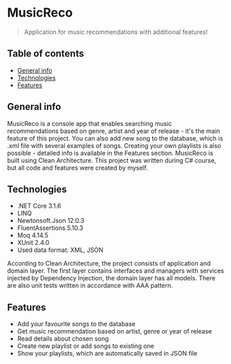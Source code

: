 # MusicReco
> Application for music recommendations with additional features!

## Table of contents
* [General info](#general-info)
* [Technologies](#technologies)
* [Features](#features)

## General info
MusicReco is a console app that enables searching music recommendations based on genre, artist and year of release - it's the main feature of this project. You can also add new song to the database, which is .xml file with several examples of songs. Creating your own playlists is also possible - detailed info is available in the Features section.
MusicReco is built using Clean Architecture.
This project was written during C# course, but all code and features were created by myself.

## Technologies
* .NET Core 3.1.6
* LINQ
* Newtonsoft.Json 12.0.3
* FluentAssertions 5.10.3
* Moq 4.14.5
* XUnit 2.4.0
* Used data format: XML, JSON

According to Clean Architecture, the project consists of application and domain layer.
The first layer contains interfaces and managers with services injected by Dependency Injection,
the domain layer has all models.
There are also unit tests written in accordance with AAA pattern.
## Features

* Add your favourite songs to the database
* Get music recommendation based on artist, genre or year of release
* Read details about chosen song
* Create new playlist or add songs to existing one
* Show your playlists, which are automatically saved in JSON file
